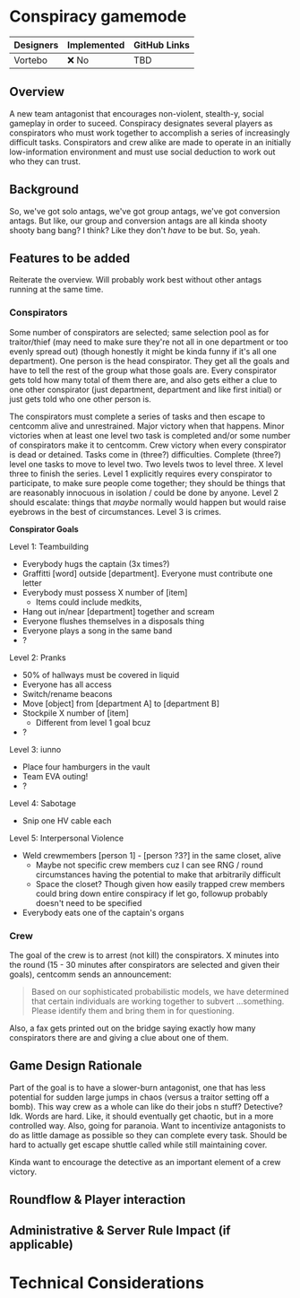 # Conspiracy gamemode

| Designers | Implemented | GitHub Links |
|---|---|---|
| Vortebo | :x: No | TBD |

## Overview

<!-- A very short, maybe three sentence summary of what this proposal is about. A high level "overview" or "what this adds". -->
A new team antagonist that encourages non-violent, stealth-y, social gameplay in order to suceed. Conspiracy designates several players as conspirators who must work together to accomplish a series of increasingly difficult tasks. Conspirators and crew alike are made to operate in an initially low-information environment and must use social deduction to work out who they can trust.

## Background

<!-- Summarize any information that is needed to contextualize the proposed changes, e.g. the current state of the game.

Also link any relevant discussions on Discord, GitHub, or HackMD that are relevant to the proposal. -->

So, we've got solo antags, we've got group antags, we've got conversion antags. But like, our group and conversion antags are all kinda shooty shooty bang bang? I think? Like they don't _have_ to be but. So, yeah.

## Features to be added

<!-- Give a description of what game mechanics you would like to add or change. This should be a general overview, with enough details on critical design points that someone can directly implement the feature from this design document. Exact numbers for game balance however are not necessary, as these can be adjusted later either during development or after it has been implemented, but mention *what* will have to be balanced and what needs to be considered when doing so. -->

Reiterate the overview. Will probably work best without other antags running at the same time.

### Conspirators

Some number of conspirators are selected; same selection pool as for traitor/thief (may need to make sure they're not all in one department or too evenly spread out) (though honestly it might be kinda funny if it's all one department). One person is the head conspirator. They get all the goals and have to tell the rest of the group what those goals are. Every conspirator gets told how many total of them there are, and also gets either a clue to one other conspirator (just department, department and like first initial) or just gets told who one other person is.

The conspirators must complete a series of tasks and then escape to centcomm alive and unrestrained. Major victory when that happens. Minor victories when at least one level two task is completed and/or some number of conspirators make it to centcomm. Crew victory when every conspirator is dead or detained. Tasks come in (three?) difficulties. Complete (three?) level one tasks to move to level two. Two levels twos to level three. X level three to finish the series. Level 1 explicitly requires every conspirator to participate, to make sure people come together; they should be things that are reasonably innocuous in isolation / could be done by anyone. Level 2 should escalate: things that _maybe_ normally would happen but would raise eyebrows in the best of circumstances. Level 3 is crimes.

**Conspirator Goals**

Level 1: Teambuilding

- Everybody hugs the captain (3x times?)
- Graffitti [word] outside [department]. Everyone must contribute one letter
- Everybody must possess X number of [item]
  - Items could include medkits,
- Hang out in/near [department] together and scream
- Everyone flushes themselves in a disposals thing
- Everyone plays a song in the same band
- ?

Level 2: Pranks
- 50% of hallways must be covered in liquid
- Everyone has all access
- Switch/rename beacons
- Move [object] from [department A] to [department B]
- Stockpile X number of [item]
  - Different from level 1 goal bcuz
- ?

Level 3: iunno
- Place four hamburgers in the vault
- Team EVA outing!
- ?

Level 4: Sabotage
- Snip one HV cable each

Level 5: Interpersonal Violence
- Weld crewmembers [person 1] - [person ?3?] in the same closet, alive
  - Maybe not specific crew members cuz I can see RNG / round circumstances having the potential to make that arbitrarily difficult
  - Space the closet? Though given how easily trapped crew members could bring down entire conspiracy if let go, followup probably doesn't need to be specified
- Everybody eats one of the captain's organs

### Crew

The goal of the crew is to arrest (not kill) the conspirators. X minutes into the round (15 - 30 minutes after conspirators are selected and given their goals), centcomm sends an announcement:

> Based on our sophisticated probabilistic models, we have determined that certain individuals are working together to subvert ...something. Please identify them and bring them in for questioning.

Also, a fax gets printed out on the bridge saying exactly how many conspirators there are and giving a clue about one of them.

## Game Design Rationale

<!-- 
Consider addressing:
- How does the feature align with our [Core Design Principles](../space-station-14/core-design/design-principles.md) and game philosphy?
- What makes this feature enjoyable or rewarding for players?
- Does it introduce meaningful choices, risk vs. reward, or new strategies?
- How does it enhance player cooperation, competition, or emergent gameplay?
- If the feature is a new antagonist, how does it fit into the corresponding [design pillars](../space-station-14/round-flow/antagonists.md)?
-->

Part of the goal is to have a slower-burn antagonist, one that has less potential for sudden large jumps in chaos (versus a traitor setting off a bomb). This way crew as a whole can like do their jobs n stuff? Detective? Idk. Words are hard. Like, it should eventually get chaotic, but in a more controlled way. Also, going for paranoia.
Want to incentivize antagonists to do as little damage as possible so they can complete every task. Should be hard to actually get escape shuttle called while still maintaining cover.

Kinda want to encourage the detective as an important element of a crew victory.

## Roundflow & Player interaction

<!--
Consider addressing:
- At what point in the round does the feature come into play? Does it happen every round? How does it affect the round pace?
- How do you wish for players to interact with your feature and how should they not interact with it? How is this mechanically enforced?
- Which department will interact with the feature? How does the feature fit into the [design document](../space-station-14/departments.md) for that department?
-->

## Administrative & Server Rule Impact (if applicable)

<!--
- Does this feature introduce any new rule enforcement challenges or additional workload for admins?
- Could this feature increase the likelihood of griefing, rule-breaking, or player disputes?
- How are the rules enforced mechanically by way the feature will be implemented?
-->

# Technical Considerations

<!--
- Are there any anticipated performance impacts?
- Does the feature require new systems, UI elements, or refactors of existing ones?
- For required UI elements, give a short description or a mockup of how they should look like (for example a radial menu, actions & alerts, navmaps, or other window types)
-->
